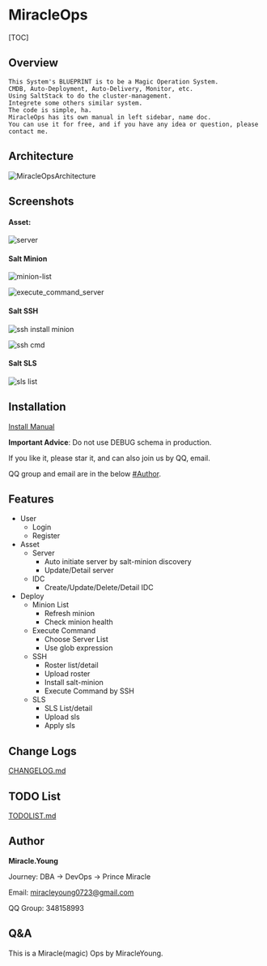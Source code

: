 # MiracleOps

[TOC]

## Overview

    This System's BLUEPRINT is to be a Magic Operation System.
    CMDB, Auto-Deployment, Auto-Delivery, Monitor, etc.
    Using SaltStack to do the cluster-management.
    Integrete some others similar system.
    The code is simple, ha.
    MiracleOps has its own manual in left sidebar, name doc.
    You can use it for free, and if you have any idea or question, please contact me.
    
    
## Architecture

![MiracleOpsArchitecture](https://github.com/MiracleYoung/MiracleOps/raw/master/utils/MiracleOps.png)

## Screenshots

#### Asset:

![server](https://github.com/MiracleYoung/MiracleOps/raw/master/static/images/doc/mo/server.png)

#### Salt Minion

![minion-list](https://github.com/MiracleYoung/MiracleOps/raw/master/static/images/doc/mo/minion-list.png)

![execute_command_server](https://github.com/MiracleYoung/MiracleOps/raw/master/static/images/doc/mo/execute_command_server.png)

#### Salt SSH

![ssh install minion](https://github.com/MiracleYoung/MiracleOps/raw/master/static/images/doc/mo/ssh_install_minion.png)

![ssh cmd](https://github.com/MiracleYoung/MiracleOps/raw/master/static/images/doc/mo/ssh_cmd.png)

#### Salt SLS

![sls list](https://github.com/MiracleYoung/MiracleOps/raw/master/static/images/doc/mo/sls_list.png)

## Installation

[Install Manual](https://github.com/MiracleYoung/MiracleOps/raw/master/utils/INSTALL_MANUAL.md)

**Important Advice**: Do not use DEBUG schema in production.

If you like it, please star it, and can also join us by QQ, email.

QQ group and email are in the below [#Author](https://github.com/MiracleYoung/MiracleOps#author).

## Features

- User
    - Login
    - Register
- Asset
    - Server
        - Auto initiate server by salt-minion discovery
        - Update/Detail server
    - IDC
        - Create/Update/Delete/Detail IDC
- Deploy
    - Minion List
        - Refresh minion
        - Check minion health
    - Execute Command
        - Choose Server List
        - Use glob expression
    - SSH
        - Roster list/detail
        - Upload roster
        - Install salt-minion
        - Execute Command by SSH
    - SLS
        - SLS List/detail
        - Upload sls
        - Apply sls
    
## Change Logs

[CHANGELOG.md](https://raw.githubusercontent.com/MiracleYoung/MiracleOps/master/CHANGELOG.md)

## TODO List

[TODOLIST.md](https://raw.githubusercontent.com/MiracleYoung/MiracleOps/master/TODOLIST.md)

## Author

**Miracle.Young**

Journey: DBA -> DevOps -> Prince Miracle

Email: miracleyoung0723@gmail.com

QQ Group: 348158993

## Q&A

This is a Miracle(magic) Ops by MiracleYoung.
